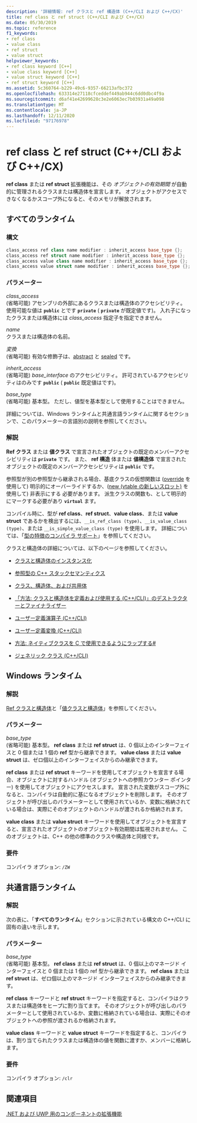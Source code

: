 ```yaml
---
description: '詳細情報: ref クラスと ref 構造体 (C++/CLI および C++/CX)'
title: ref class と ref struct (C++/CLI および C++/CX)
ms.date: 05/30/2019
ms.topic: reference
f1_keywords:
- ref class
- value class
- ref struct
- value struct
helpviewer_keywords:
- ref class keyword [C++]
- value class keyword [C++]
- value struct keyword [C++]
- ref struct keyword [C++]
ms.assetid: 5c360764-b229-49c6-9357-66213afbc372
ms.openlocfilehash: 633314e27118cfceddef449ab944c6dd0dbc4f9a
ms.sourcegitcommit: d6af41e42699628c3e2e6063ec7b03931a49a098
ms.translationtype: MT
ms.contentlocale: ja-JP
ms.lasthandoff: 12/11/2020
ms.locfileid: "97176978"
---
```

# <a name="ref-class-and-ref-struct--ccli-and-ccx"></a>ref class と ref struct (C++/CLI および C++/CX)

**ref class** または **ref struct** 拡張機能は、その *オブジェクトの有効期間* が自動的に管理されるクラスまたは構造体を宣言します。 オブジェクトがアクセスできなくなるかスコープ外になると、そのメモリが解放されます。

## <a name="all-runtimes"></a>すべてのランタイム

### <a name="syntax"></a>構文

```cpp
class_access ref class name modifier : inherit_access base_type {};
class_access ref struct name modifier : inherit_access base_type {};
class_access value class name modifier : inherit_access base_type {};
class_access value struct name modifier : inherit_access base_type {};
```

### <a name="parameters"></a>パラメーター

*class_access*<br/>
(省略可能) アセンブリの外部にあるクラスまたは構造体のアクセシビリティ。 使用可能な値は **`public`** とです **`private`** ( **`private`** が既定値です)。 入れ子になったクラスまたは構造体には *class_access* 指定子を指定できません。

*name*<br/>
クラスまたは構造体の名前。

*変換*<br/>
(省略可能) 有効な修飾子は、[abstract](abstract-cpp-component-extensions.md) と [sealed](sealed-cpp-component-extensions.md) です。

*inherit_access*<br/>
(省略可能) *base_interface* のアクセシビリティ。 許可されているアクセシビリティはのみです **`public`** ( **`public`** 既定値はです)。

*base_type*<br/>
(省略可能) 基本型。 ただし、値型を基本型として使用することはできません。

詳細については、Windows ランタイムと共通言語ランタイムに関するセクションで、このパラメーターの言語別の説明を参照してください。

### <a name="remarks"></a>解説

**Ref クラス** または **値クラス** で宣言されたオブジェクトの既定のメンバーアクセシビリティは **`private`** です。 また、 **ref 構造** 体または **値構造体** で宣言されたオブジェクトの既定のメンバーアクセシビリティは **`public`** です。

参照型が別の参照型から継承される場合、基底クラスの仮想関数は ([override](override-cpp-component-extensions.md) を使用して) 明示的にオーバーライドするか、([new (vtable の新しいスロット)](new-new-slot-in-vtable-cpp-component-extensions.md) を使用して) 非表示にする 必要があります。 派生クラスの関数も、として明示的にマークする必要があり **`virtual`** ます。

コンパイル時に、型が **ref class**、**ref struct**、**value class**、または **value struct** であるかを検出するには、`__is_ref_class (type)`、`__is_value_class (type)`、または `__is_simple_value_class (type)` を使用します。 詳細については、「[型の特徴のコンパイラ サポート](compiler-support-for-type-traits-cpp-component-extensions.md)」を参照してください。

クラスと構造体の詳細については、以下のページを参照してください。

- [クラスと構造体のインスタンス化](../dotnet/how-to-define-and-consume-classes-and-structs-cpp-cli.md)

- [参照型の C++ スタックセマンティクス](../dotnet/cpp-stack-semantics-for-reference-types.md)

- [クラス、構造体、および共用体](../cpp/classes-and-structs-cpp.md)

- [「方法: クラスと構造体を定義および使用する (C++/CLI)」のデストラクターとファイナライザー](../dotnet/how-to-define-and-consume-classes-and-structs-cpp-cli.md#BKMK_Destructors_and_finalizers)

- [ユーザー定義演算子 (C++/CLI)](../dotnet/user-defined-operators-cpp-cli.md)

- [ユーザー定義変換 (C++/CLI)](../dotnet/user-defined-conversions-cpp-cli.md)

- [方法: ネイティブクラスを C で使用できるようにラップする#](../dotnet/how-to-wrap-native-class-for-use-by-csharp.md)

- [ジェネリック クラス (C++/CLI)](generic-classes-cpp-cli.md)

## <a name="windows-runtime"></a>Windows ランタイム

### <a name="remarks"></a>解説

[Ref クラスと構造体](../cppcx/ref-classes-and-structs-c-cx.md)と「[値クラスと構造体](../cppcx/value-classes-and-structs-c-cx.md)」を参照してください。

### <a name="parameters"></a>パラメーター

*base_type*<br/>
(省略可能) 基本型。 **ref class** または **ref struct** は、0 個以上のインターフェイスと 0 個または 1 個の **ref** 型から継承できます。 **value class** または **value struct** は、ゼロ個以上のインターフェイスからのみ継承できます。

**ref class** または **ref struct** キーワードを使用してオブジェクトを宣言する場合、オブジェクトに対するハンドル (オブジェクトへの参照カウンター ポインター) を使用してオブジェクトにアクセスします。 宣言された変数がスコープ外になると、コンパイラは自動的に基になるオブジェクトを削除します。 そのオブジェクトが呼び出しのパラメーターとして使用されているか、変数に格納されている場合は、実際にそのオブジェクトのハンドルが渡されるか格納されます。

**value class** または **value struct** キーワードを使用してオブジェクトを宣言すると、宣言されたオブジェクトのオブジェクト有効期間は監視されません。 このオブジェクトは、C++ の他の標準のクラスや構造体と同様です。

### <a name="requirements"></a>要件

コンパイラ オプション: `/ZW`

## <a name="common-language-runtime"></a>共通言語ランタイム

### <a name="remarks"></a>解説

次の表に、「**すべてのランタイム**」セクションに示されている構文の C++/CLI に固有の違いを示します。

### <a name="parameters"></a>パラメーター

*base_type*<br/>
(省略可能) 基本型。 **ref class** または **ref struct** は、0 個以上のマネージド インターフェイスと 0 個または 1 個の ref 型から継承できます。 **ref class** または **ref struct** は、ゼロ個以上のマネージド インターフェイスからのみ継承できます。

**ref class** キーワードと **ref struct** キーワードを指定すると、コンパイラはクラスまたは構造体をヒープに割り当てます。 そのオブジェクトが呼び出しのパラメーターとして使用されているか、変数に格納されている場合は、実際にそのオブジェクトへの参照が渡されるか格納されます。

**value class** キーワードと **value struct** キーワードを指定すると、コンパイラは、割り当てられたクラスまたは構造体の値を関数に渡すか、メンバーに格納します。

### <a name="requirements"></a>要件

コンパイラ オプション: `/clr`

## <a name="see-also"></a>関連項目

[.NET および UWP 用のコンポーネントの拡張機能](component-extensions-for-runtime-platforms.md)
